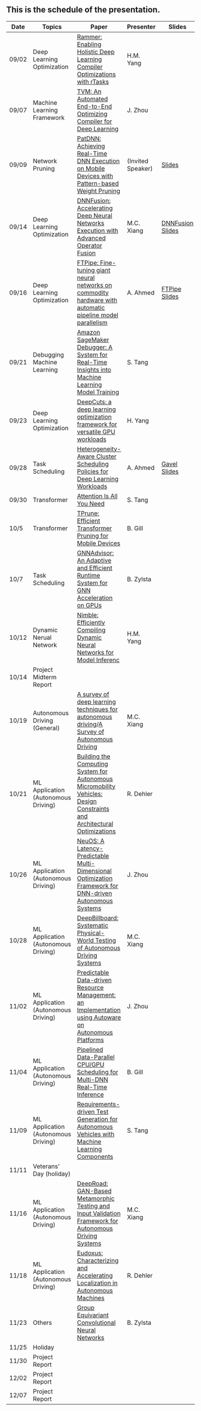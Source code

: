 ## This is the schedule of the presentation.

| Date      | Topics | Paper | Presenter | Slides |  
| ----------- | ----------- |  ----------- |   ----------- |  ----------- |
| 09/02   | Deep Learning Optimization   | [Rammer: Enabling Holistic Deep Learning Compiler Optimizations with rTasks](https://www.usenix.org/conference/osdi20/presentation/ma) | H.M. Yang | |
| 09/07   | Machine Learning Framework  | [ TVM: An Automated End-to-End Optimizing Compiler for Deep Learning](https://www.usenix.org/system/files/osdi18-chen.pdf) | J. Zhou | |
| 09/09   | Network Pruning  | [PatDNN: Achieving Real-Time DNN Execution on Mobile Devices with Pattern-based Weight Pruning](https://dl.acm.org/doi/abs/10.1145/3373376.3378534) | (Invited Speaker) | [Slides](./slides/PatDNN.pdf)|
| 09/14 | Deep Learning Optimization | [DNNFusion: Accelerating Deep Neural Networks Execution with Advanced Operator Fusion](https://dl.acm.org/doi/abs/10.1145/3453483.3454083) | M.C. Xiang|  [DNNFusion Slides](https://github.com/tongping/ece697-mlsys/blob/main/slides/week3_Mingcan_DNNFusion.pdf) |
| 09/16 |Deep Learning Optimization | [FTPipe: Fine-tuning giant neural networks on commodity hardware with automatic pipeline model parallelism](https://www.usenix.org/conference/atc21/presentation/eliad) |  A. Ahmed| [FTPipe Slides](https://docs.google.com/presentation/d/1EnJ810_UuHdEQN6UlU69Spn7zNGl7RYIV-9H-Eb2J-E/edit?usp=sharing) |
| 09/21 | Debugging Machine Learning | [Amazon SageMaker Debugger: A System for Real-Time Insights into Machine Learning Model Training](https://www.amazon.science/publications/amazon-sagemaker-debugger-a-system-for-real-time-insights-into-machine-learning-model-training)| S. Tang | |
| 09/23 | Deep Learning Optimization | [DeepCuts: a deep learning optimization framework for versatile GPU workloads](https://dl.acm.org/doi/10.1145/3453483.3454038) | H. Yang | |
| 09/28 | Task Scheduling | [Heterogeneity-Aware Cluster Scheduling Policies for Deep Learning Workloads](https://www.usenix.org/system/files/osdi20-narayanan_deepak.pdf)| A. Ahmed | [Gavel Slides](https://docs.google.com/presentation/d/1EImeORGwMey1VsxGn2gwdb4_6ig1D2xBQ6G6ls4tvsg/edit?usp=sharing)|
| 09/30 | Transformer | [Attention Is All You Need](https://papers.nips.cc/paper/2017/file/3f5ee243547dee91fbd053c1c4a845aa-Paper.pdf) | S. Tang | |
| 10/5 | Transformer | [TPrune: Efficient Transformer Pruning for Mobile Devices](https://dl.acm.org/doi/10.1145/3446640) | B. Gill | |
| 10/7 | Task Scheduling | [GNNAdvisor: An Adaptive and Efficient Runtime System for GNN Acceleration on GPUs](https://www.usenix.org/conference/osdi21/presentation/wang-yuke) | B. Zylsta | |
| 10/12 | Dynamic Nerual Network | [Nimble: Efficiently Compiling Dynamic Neural Networks for Model Inferenc](https://proceedings.mlsys.org/paper/2021/file/4e732ced3463d06de0ca9a15b6153677-Paper.pdf)| H.M. Yang | |
| 10/14 | Project Midterm Report| | |
| 10/19 | Autonomous Driving (General) | [A survey of deep learning techniques for autonomous driving](https://onlinelibrary.wiley.com/doi/epdf/10.1002/rob.21918)/[A Survey of Autonomous Driving](https://arxiv.org/pdf/1906.05113.pdf) | M.C. Xiang | |
| 10/21 | ML Application (Autonomous Driving) | [Building the Computing System for Autonomous Micromobility Vehicles: Design Constraints and Architectural Optimizations](https://www.microarch.org/micro53/papers/738300b067.pdf)  | R. Dehler | |
| 10/26 | ML Application (Autonomous Driving) | [NeuOS: A Latency-Predictable Multi-Dimensional Optimization Framework for DNN-driven Autonomous Systems](https://www.usenix.org/system/files/atc20-bateni.pdf)| J. Zhou | |
| 10/28 | ML Application (Autonomous Driving) | [DeepBillboard: Systematic Physical-World Testing of Autonomous Driving Systems](https://ieeexplore.ieee.org/document/9283977) | M.C. Xiang | |
| 11/02 | ML Application (Autonomous Driving) | [Predictable Data-driven Resource Management: an Implementation using Autoware on Autonomous Platforms](https://ieeexplore.ieee.org/document/9052198) | J. Zhou | |
| 11/04 | ML Application (Autonomous Driving)| [Pipelined Data-Parallel CPU/GPU Scheduling for Multi-DNN Real-Time Inference](https://intra.ece.ucr.edu/~hyoseung/pdf/rtss19-dart.pdf)| B. Gill | |
| 11/09 | ML Application (Autonomous Driving) | [Requirements-driven Test Generation for Autonomous Vehicles with Machine Learning Components](http://tuncali.com/publications/tuncali_iv_journal.pdf) | S. Tang | |
| 11/11 | Veterans’ Day (holiday) | |
| 11/16 |  ML Application (Autonomous Driving) | [DeepRoad: GAN-Based Metamorphic Testing and Input Validation Framework for Autonomous Driving Systems](https://dl.acm.org/doi/pdf/10.1145/3238147.3238187) | M.C. Xiang | |
| 11/18 |   ML Application (Autonomous Driving) | [Eudoxus: Characterizing and Accelerating Localization in Autonomous Machines](https://www.cs.rochester.edu/horizon/pubs/hpca21.pdf) | R. Dehler  | |
| 11/23 |  Others | [Group Equivariant Convolutional Neural Networks](http://proceedings.mlr.press/v48/cohenc16.pdf)| B. Zylsta| |
| 11/25 | Holiday | |
| 11/30 | Project Report | | | |
| 12/02 | Project Report | | | |
| 12/07 | Project Report | | | |





